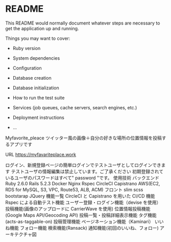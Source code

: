 # README

This README would normally document whatever steps are necessary to get the
application up and running.

Things you may want to cover:

* Ruby version

* System dependencies

* Configuration

* Database creation

* Database initialization

* How to run the test suite

* Services (job queues, cache servers, search engines, etc.)

* Deployment instructions

* ...

Myfavorite_pleace
ツイッター風の画像＋自分の好きな場所の位置情報を投稿するアプリです

URL
https://myfavariteplace.work

ログイン、新規登録ページの簡単ログインでテストユーザとしてログインできます
テストユーザの情報編集は禁止しています。ご了承ください
初期登録されているユーザのパスワードはすべて" password "です。
使用技術
バックエンド
Ruby 2.6.0
Rails 5.2.3
Docker
Nginx
Rspec
CircleCI
Capistrano
AWS(EC2, RDS for MySQL, S3, VPC, Route53, ALB, ACM)
フロント
slim
scss
bootstarap
JQuery
機能一覧
CircleCI と Capistrano を用いた CI/CD 機能
Rspec による自動テスト機能
ユーザー登録・ログイン機能（devise を使用）
投稿機能(画像のアップロードに CarrierWave を使用)
位置情報投稿機能(Google Maps API/Geocoding API)
投稿一覧・投稿詳細表示機能
タグ機能(acts-as-taggable-on)
投稿管理機能
ページネーション機能（Kaminari）
いいね機能
フォロー機能
検索機能(Ransack)
通知機能(初回のいいね、フォロー)
アーキテクチャ図
